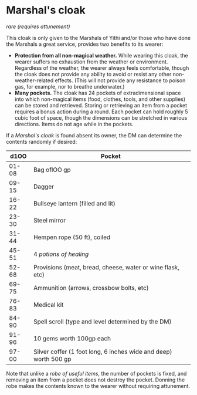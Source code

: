 # Marshal's cloak
*rare (requires attunement)*

This cloak is only given to the Marshals of Yithi and/or those who have done the Marshals a great service, provides two benefits to its wearer:

* **Protection from all non-magical weather.** While wearing this cloak, the wearer suffers no exhaustion from the weather or environment. Regardless of the weather, the wearer always feels comfortable, though the cloak does not provide any ability to avoid or resist any other non-weather-related effects. (This will not provide any resistance to poison gas, for example, nor to breathe underwater.)
* **Many pockets.** The cloak has 24 pockets of extradimensional space into which non-magical items (food, clothes, tools, and other supplies) can be stored and retrieved. Storing or retrieving an item from a pocket requires a bonus action during a round. Each pocket can hold roughly 5 cubic foot of space, though the dimensions can be stretched in various directions. Items do not age while in the pockets.

If a *Marshal's cloak* is found absent its owner, the DM can determine the contents randomly if desired:

d1OO  | Pocket
----- | ------------
01-08 | Bag oflOO gp
09-15 | Dagger
16-22 | Bullseye lantern (filled and lit)
23-30 | Steel mirror
31-44 | Hempen rope (50 ft), coiled
45-51 | 4 *potions of healing*
52-68 | Provisions (meat, bread, cheese, water or wine flask, etc)
69-75 | Ammunition (arrows, crossbow bolts, etc)
76-83 | Medical kit
84-90 | Spell scroll (type and level determined by the DM)
91-96 | 10 gems worth 100gp each
97-00 | Silver coffer (1 foot long, 6 inches wide and deep) worth 500 gp

Note that unlike a *robe of useful items*, the number of pockets is fixed, and removing an item from a pocket does not destroy the pocket. Donning the robe makes the contents known to the wearer without requiring attunement.